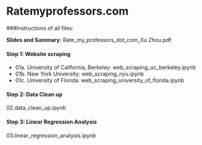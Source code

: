 # Ratemyprofessors.com

###Instructions of all files:

<b>Slides and Summary:</b> Rate_my_professors_dot_com_Xu Zhou.pdf


#### Step 1: Website scraping

-  01a. University of California, Berkeley: web_scraping_uc_berkeley.ipynb
-  01b. New York University: web_scraping_nyu.ipynb
-  01c. University of Florida: web_scraping_university_of_florida.ipynb

#### Step 2: Data Clean up

02.data_clean_up.ipynb

#### Step 3: Linear Regression Analysis

03.linear_regression_analysis.ipynb
